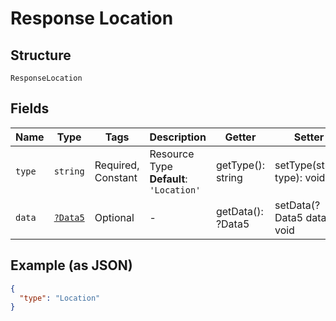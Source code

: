 
# Response Location

## Structure

`ResponseLocation`

## Fields

| Name | Type | Tags | Description | Getter | Setter |
|  --- | --- | --- | --- | --- | --- |
| `type` | `string` | Required, Constant | Resource Type<br>**Default**: `'Location'` | getType(): string | setType(string type): void |
| `data` | [`?Data5`](../../doc/models/data-5.md) | Optional | - | getData(): ?Data5 | setData(?Data5 data): void |

## Example (as JSON)

```json
{
  "type": "Location"
}
```

